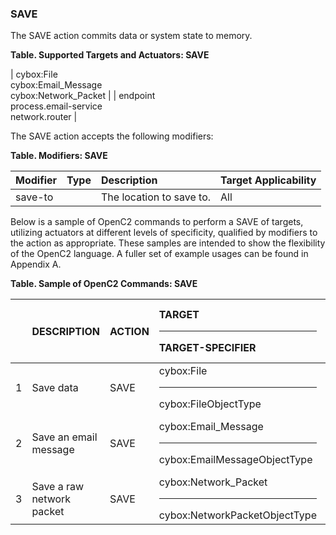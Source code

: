 ### SAVE
The SAVE action commits data or system state to memory.

**Table. Supported Targets and Actuators: SAVE**

| cybox:File<br>cybox:Email_Message<br>cybox:Network_Packet |  | endpoint<br>process.email-service<br>network.router | 

The SAVE action accepts the following modifiers:

**Table. Modifiers: SAVE**

| Modifier | Type | Description | Target Applicability | 
| :--- | :--- | :--- | :--- | 
| save-to |  | The location to save to. | All | 

Below is a sample of OpenC2 commands to perform a SAVE of targets, utilizing actuators at different levels of specificity, qualified by modifiers to the action as appropriate. These samples are intended to show the flexibility of the OpenC2 language. A fuller set of example usages can be found in Appendix A.

**Table. Sample of OpenC2 Commands: SAVE**

|  | DESCRIPTION | ACTION | TARGET<hr>TARGET-SPECIFIER | ACTUATOR<hr>ACTUATOR-SPECIFIER | MODIFIER | 
| :--- | :--- | :--- | :--- | :--- | :--- | 
| 1 | Save data | SAVE | cybox:File<hr>cybox:FileObjectType | endpoint<hr>(optional) | save-to | 
| 2 | Save an email message | SAVE | cybox:Email_Message<hr>cybox:EmailMessageObjectType | process.email-service<hr>(optional) | save-to | 
| 3 | Save a raw network packet | SAVE | cybox:Network_Packet<hr>cybox:NetworkPacketObjectType | network.router<hr>(optional) | save-to | 
